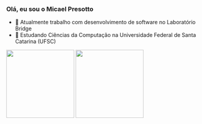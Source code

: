 ### Olá, eu sou o Micael Presotto

- 🔭 Atualmente trabalho com desenvolvimento de software no Laboratório Bridge
- 🌱 Estudando Ciências da Computação na Universidade Federal de Santa Catarina (UFSC)
<div>
  <img height='180em' src='https://github-readme-stats-sigma-five.vercel.app/api?username=MicaelPresotto&show_icons=true&theme=dracula'/>
  <img height='180em' src='https://github-readme-stats-sigma-five.vercel.app/api/top-langs/?username=MicaelPresotto&layout=compact&theme=dracula'/>
</div>
